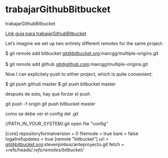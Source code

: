# trabajarGithubBitbucket
trabajarGithubBitbucket

[Link guia para trabajarGithubBitbucket](marcgg.com/blog/2016/04/25/git-multiple-remotesd/)

Let’s imagine we set up two entirely different remotes for the same project:

$ git remote add bitbucket git@bitbucket.org:marcgg/multiple-origins.git <br /><br />
$ git remote add github git@github.com:marcgg/multiple-origins.git

Now I can explicitely push to either project, which is quite convenient:

$ git push github master
$ git push bitbucket master

después de esto, hay que forzar el push

git push -f origin <branch>
git push bitbucket master
  
  
como se debe ver el config del .git

//PATH_IN_YOUR_SYSTEM/.git
open file "config"

[core]
	repositoryformatversion = 0
	filemode = true
	bare = false
	logallrefupdates = true
[remote "bitbucket"]
	url = git@bitbucket.org:stevenjimbus/anteproyecto.git
	fetch = +refs/heads/*:refs/remotes/bitbucket/*



